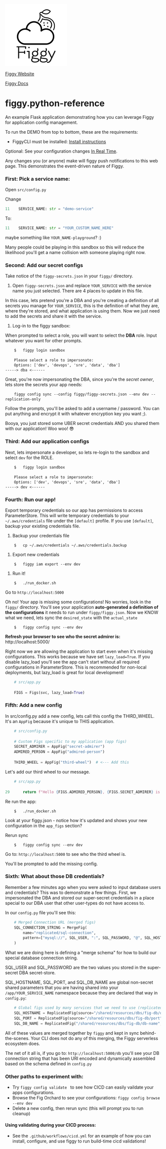 ![Figgy](.assets/logo-black-text.png)

[Figgy Website](https://www.figgy.dev)

[Figgy Docs](https://www.figgy.dev/docs/)

# figgy.python-reference 

An example Flask application demonstrating how you can leverage Figgy for application config management.

To run the DEMO from top to bottom, these are the requirements:

- FiggyCLI must be installed: [Install instructions](https://www.figgy.dev/docs/getting-started/install/)

Optional: See your configuration changes [In Real Time](https://www.figgy.dev/tabs/sandbox/). 

Any changes you (or anyone) make will figgy push notifications to this web page. This demonstrates the event-driven nature of Figgy.

### First: Pick a service name:
Open `src/config.py`

Change
```python
11    SERVICE_NAME: str = "demo-service"
```
To:

```python
11    SERVICE_NAME: str = "YOUR_CUSTOM_NAME_HERE"
```

maybe something like `YOUR_NAME-playground`? :)

Many people could be playing in this sandbox so this will reduce the likelihood you'll get a name collision with someone
playing right now. 

### Second: Add our secret configs
Take notice of the `figgy-secrets.json` in your `figgy/` directory.

1. Open `figgy-secrets.json` and replace `YOUR_SERVICE` with the service name you just selected. There are 4 places to update in this file.

In this case, lets pretend you're a DBA and you're creating a definition of all secrets you manage for `YOUR_SERVICE`,
this is the definition of what they are, where they're stored, and what application is using them. 
Now we just need to add the secrets and share it with the service.

1. Log-in to the figgy sandbox:

When prompted to select a role, you will want to select the **DBA** role. Input whatever you want for other prompts.
 
```console
    $   figgy login sandbox

    Please select a role to impersonate:
    Options: ['dev', 'devops', 'sre', 'data', 'dba']
-----> dba <------
```

Great, you're now impersonating the DBA, since you're the *secret owner*, lets store the secrets your app needs:
```console
    figgy config sync --config figgy/figgy-secrets.json --env dev --replication-only
```

Follow the prompts, you'll be asked to add a username / password. You can put anything and encrypt it with whatever
encryption key you want ;). 

Booya, you just stored some UBER secret credentials AND you shared them with our application! Woo woo! :sunglasses:

### Third: Add our application configs
Next, lets impersonate a developer, so lets re-login to the sandbox and select `dev` for the ROLE.

```console
    $   figgy login sandbox

    Please select a role to impersonate:
    Options: ['dev', 'devops', 'sre', 'data', 'dba']
-----> dev <------
```

### Fourth: Run our app!
Export temporary credentials so our app has permissions to access ParameterStore. This will write temporary credentials 
to your `~/.aws/credentials` file under the `[default]` profile. If you use `[default]`, backup your existing credentials file. 

1. Backup your credentials file
```console
    $   cp ~/.aws/credentials ~/.aws/credentials.backup
```

1. Export new credentials
```
    $   figgy iam export --env dev
```

1. Run it! 
```
    $   ./run_docker.sh
```

Go to `http://localhost:5000`

Oh no! Your app is missing some configurations! No worries, look in the `figgy/` directory. You'll see your application
**auto-generated a definition of the configurations** it needs to run under `figgy/figgy.json`. Now we KNOW what we need,
lets sync the `desired_state` with the `actual_state`

```console
    $   figgy config sync --env dev
```

**Refresh your browser to see who the secret admirer is:** http://localhost:5000/

Right now we are allowing the application to start even when it's missing configurations. 
This works because we have set `lazy_load=True`. If you disable lazy_load you'll see the app can't start without all required
configurations in ParameterStore. This is recommended for non-local deployments, but lazy_load is great for local 
development!

```python
    # src/app.py

    FIGS = Figs(svc, lazy_load=True)
```

### Fifth: Add a new config

In src/config.py add a new config, lets call this config the THIRD_WHEEL. It's an `AppFig` because it's unique to THIS application.
```python
    # src/config.py

    # Custom Figs specific to my application (app figs)
    SECRET_ADMIRER = AppFig("secret-admirer")
    ADMIRED_PERSON = AppFig("admired-person")

    THIRD_WHEEL = AppFig("third-wheel")  # <--- Add this
```

Let's add our third wheel to our message.
```python
    # src/app.py

29      return f"Hello {FIGS.ADMIRED_PERSON}, {FIGS.SECRET_ADMIRER} is admiring you! {FIGS.THIRD_WHEEL} is super jealous."
```

Re run the app:
```console
    $   ./run_docker.sh
```

Look at your figgy.json - notice how it's updated and shows your new configuration in the `app_figs` section?

Rerun sync
```console
    $   figgy config sync --env dev 
```

Go to: `http://localhost:5000` to see who the third wheel is.

You'll be prompted to add the missing config.

### Sixth: What about those DB credentials?

Remember a few minutes ago when you were asked to input database users and credentials? This was to demonstrate a few things.
First, we impersonated the DBA and stored our super-secret credentials in a place special to our DBA user that other
user-types do not have access to. 

In our `config.py` file you'll see this:
```python
    # Merged Connection URL (merged figs)
    SQL_CONNECTION_STRING = MergeFig(
        name="replicated/sql-connection",
        pattern=["mysql://", SQL_USER, ":", SQL_PASSWORD, "@", SQL_HOSTNAME, ":", SQL_PORT, "/", SQL_DB_NAME]
    )
```

What we are doing here is defining a "merge schema" for how to build our special database connection string.

SQL_USER and SQL_PASSWORD are the two values you stored in the super-secret DBA secret-store. 

SQL_HOSTNAME, SQL_PORT, and SQL_DB_NAME are global non-secret shared parameters that you are having shared into your 
`/app/YOUR_SERVICE_NAME` namespace because they are declared that way in `config.py`:

```python
    # Global figs used by many services that we need to use (replicated figs)
    SQL_HOSTNAME = ReplicatedFig(source="/shared/resources/dbs/fig-db/dns", name="replicated/sql/hostname")
    SQL_PORT = ReplicatedFig(source="/shared/resources/dbs/fig-db/port", name="replicated/sql/port")
    SQL_DB_NAME = ReplicatedFig("/shared/resources/dbs/fig-db/db-name", name="replicated/sql/db-name")
```

All of these values are merged together by `figgy` and kept in sync behind-the-scenes. Your CLI does not do any of this 
merging, the Figgy serverless ecosystem does. 

The net of it all is, if you go to: `http://localhost:5000/db` you'll see your DB connection string that has been URI encoded
and dynamically assembled based on the schema defined in `config.py`


### Other paths to experiment with:

- Try `figgy config validate ` to see how CICD can easily vaildate your apps configurations.
- Browse the Fig Orchard to see your configurations: `figgy config browse --env dev`
- Delete a new config, then rerun sync (this will prompt you to run cleanup)
            
#### Using validating during your CICD process:
- See the `.github/workflows/cicd.yml` for an example of how you can install, configure, and use figgy to run build-time
cicd validations!